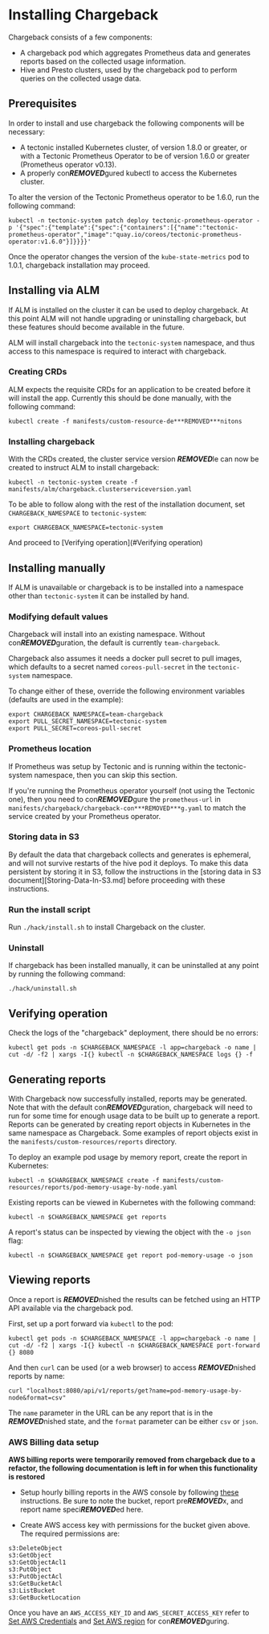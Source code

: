 # Installing Chargeback

Chargeback consists of a few components:

- A chargeback pod which aggregates Prometheus data and generates reports based
  on the collected usage information.
- Hive and Presto clusters, used by the chargeback pod to perform queries on the
  collected usage data.

## Prerequisites

In order to install and use chargeback the following components will be
necessary:

- A tectonic installed Kubernetes cluster, of version 1.8.0 or greater, or with
  a Tectonic Prometheus Operator to be of version 1.6.0 or greater (Prometheus
  operator v0.13).
- A properly con***REMOVED***gured kubectl to access the Kubernetes cluster.

To alter the version of the Tectonic Prometheus operator to be 1.6.0, run the
following command:

```
kubectl -n tectonic-system patch deploy tectonic-prometheus-operator -p '{"spec":{"template":{"spec":{"containers":[{"name":"tectonic-prometheus-operator","image":"quay.io/coreos/tectonic-prometheus-operator:v1.6.0"}]}}}}'
```

Once the operator changes the version of the `kube-state-metrics` pod to 1.0.1,
chargeback installation may proceed.

## Installing via ALM

If ALM is installed on the cluster it can be used to deploy chargeback. At this
point ALM will not handle upgrading or uninstalling chargeback, but these
features should become available in the future.

ALM will install chargeback into the `tectonic-system` namespace, and thus
access to this namespace is required to interact with chargeback.

### Creating CRDs

ALM expects the requisite CRDs for an application to be created before it will
install the app. Currently this should be done manually, with the following
command:

```
kubectl create -f manifests/custom-resource-de***REMOVED***nitons
```

### Installing chargeback

With the CRDs created, the cluster service version ***REMOVED***le can now be created to
instruct ALM to install chargeback:

```
kubectl -n tectonic-system create -f manifests/alm/chargeback.clusterserviceversion.yaml
```

To be able to follow along with the rest of the installation document, set
`CHARGEBACK_NAMESPACE` to `tectonic-system`:

```
export CHARGEBACK_NAMESPACE=tectonic-system
```

And proceed to [Verifying operation](#Verifying operation)

## Installing manually

If ALM is unavailable or chargeback is to be installed into a namespace other
than `tectonic-system` it can be installed by hand.

### Modifying default values

Chargeback will install into an existing namespace. Without con***REMOVED***guration, the
default is currently `team-chargeback`.

Chargeback also assumes it needs a docker pull secret to pull images, which
defaults to a secret named `coreos-pull-secret` in the `tectonic-system`
namespace.

To change either of these, override the following environment variables
(defaults are used in the example):

```
export CHARGEBACK_NAMESPACE=team-chargeback
export PULL_SECRET_NAMESPACE=tectonic-system
export PULL_SECRET=coreos-pull-secret
```

### Prometheus location

If Prometheus was setup by Tectonic and is running within the tectonic-system
namespace, then you can skip this section.

If you're running the Prometheus operator yourself (not using the Tectonic one),
then you need to con***REMOVED***gure the `prometheus-url` in
`manifests/chargeback/chargeback-con***REMOVED***g.yaml` to match the service created by
your Prometheus operator.

### Storing data in S3

By default the data that chargeback collects and generates is ephemeral, and
will not survive restarts of the hive pod it deploys. To make this data
persistent by storing it in S3, follow the instructions in the [storing data in
S3 document][Storing-Data-In-S3.md] before proceeding with these instructions.

### Run the install script

Run `./hack/install.sh` to install Chargeback on the cluster.

### Uninstall

If chargeback has been installed manually, it can be uninstalled at any point by
running the following command:

```
./hack/uninstall.sh
```

## Verifying operation

Check the logs of the "chargeback" deployment, there should be no errors:

```
kubectl get pods -n $CHARGEBACK_NAMESPACE -l app=chargeback -o name | cut -d/ -f2 | xargs -I{} kubectl -n $CHARGEBACK_NAMESPACE logs {} -f
```

## Generating reports

With Chargeback now successfully installed, reports may be generated. Note that
with the default con***REMOVED***guration, chargeback will need to run for some time for
enough usage data to be built up to generate a report. Reports can be generated
by creating report objects in Kubernetes in the same namespace as Chargeback.
Some examples of report objects exist in the
`manifests/custom-resources/reports` directory.

To deploy an example pod usage by memory report, create the report in
Kubernetes:

```
kubectl -n $CHARGEBACK_NAMESPACE create -f manifests/custom-resources/reports/pod-memory-usage-by-node.yaml
```

Existing reports can be viewed in Kubernetes with the following command:

```
kubectl -n $CHARGEBACK_NAMESPACE get reports
```

A report's status can be inspected by viewing the object with the `-o json`
flag:

```
kubectl -n $CHARGEBACK_NAMESPACE get report pod-memory-usage -o json
```

## Viewing reports

Once a report is ***REMOVED***nished the results can be fetched using an HTTP API available
via the chargeback pod.

First, set up a port forward via `kubectl` to the pod:

```
kubectl get pods -n $CHARGEBACK_NAMESPACE -l app=chargeback -o name | cut -d/ -f2 | xargs -I{} kubectl -n $CHARGEBACK_NAMESPACE port-forward {} 8080
```

And then `curl` can be used (or a web browser) to access ***REMOVED***nished reports by
name:

```
curl "localhost:8080/api/v1/reports/get?name=pod-memory-usage-by-node&format=csv"
```

The `name` parameter in the URL can be any report that is in the ***REMOVED***nished state,
and the `format` parameter can be either `csv` or `json`.

### AWS Billing data setup

**AWS billing reports were temporarily removed from chargeback due to a
refactor, the following documentation is left in for when this functionality is
restored**

* Setup hourly billing reports in the AWS console by following [these](https://docs.aws.amazon.com/awsaccountbilling/latest/aboutv2/billing-reports-gettingstarted-turnonreports.html) instructions. Be sure to note the bucket, report pre***REMOVED***x, and report name speci***REMOVED***ed here.

* Create AWS access key with permissions for the bucket given above. The required permissions are:
```
s3:DeleteObject
s3:GetObject
s3:GetObjectAcl1
s3:PutObject
s3:PutObjectAcl
s3:GetBucketAcl
s3:ListBucket
s3:GetBucketLocation
```

Once you have an `AWS_ACCESS_KEY_ID` and `AWS_SECRET_ACCESS_KEY` refer to
[Set AWS Credentials](set-aws-credentials) and [Set AWS region](set-aws-region) for con***REMOVED***guring.
